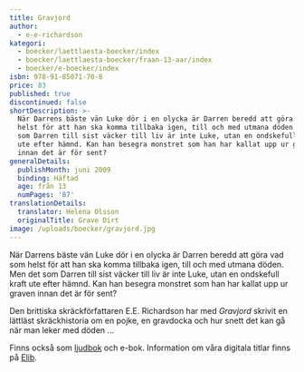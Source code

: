 ```yaml
---
title: Gravjord
author:
  - e-e-richardson
kategori:
  - boecker/laettlaesta-boecker/index
  - boecker/laettlaesta-boecker/fraan-13-aar/index
  - boecker/e-boecker/index
isbn: 978-91-85071-70-8
price: 83
published: true
discontinued: false
shortDescription: >-
  När Darrens bäste vän Luke dör i en olycka är Darren beredd att göra vad som
  helst för att han ska komma tillbaka igen, till och med utmana döden. Men det
  som Darren till sist väcker till liv är inte Luke, utan en ondskefull kraft
  ute efter hämnd. Kan han besegra monstret som han har kallat upp ur graven
  innan det är för sent?
generalDetails:
  publishMonth: juni 2009
  binding: Häftad
  age: från 13
  numPages: '87'
translationDetails:
  translator: Helena Olsson
  originalTitle: Grave Dirt
image: /uploads/boecker/gravjord.jpg
---
```

När Darrens bäste vän Luke dör i en olycka är Darren beredd att göra vad som helst för att han ska komma tillbaka igen, till och med utmana döden. Men det som Darren till sist väcker till liv är inte Luke, utan en ondskefull kraft ute efter hämnd. Kan han besegra monstret som han har kallat upp ur graven innan det är för sent?

Den brittiska skräckförfattaren E.E. Richardson har med _Gravjord_ skrivit en lättläst skräckhistoria om en pojke, en gravdocka och hur snett det kan gå när man leker med döden …

Finns också som [ljudbok](/bok/gravjord-ljudbok) och e-bok. Information om våra digitala titlar finns på [Elib](http://elib.se/ebook_publisher_titles.asp?id=88&type=1).
